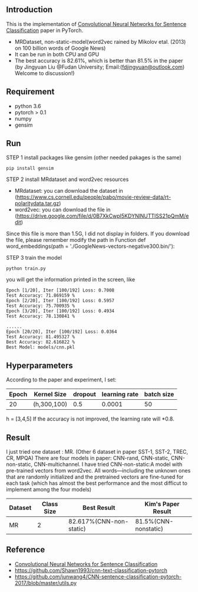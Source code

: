 ## Introduction
This is the implementation of [Convolutional Neural Networks for Sentence Classification](https://arxiv.org/abs/1408.5882) paper in PyTorch.
* MRDataset, non-static-model(word2vec rained by Mikolov etal. (2013) on 100 billion words of Google News)
* It can be run in both CPU and GPU
* The best accuracy is 82.61%, which is better than 81.5% in the paper
(by Jingyuan Liu @Fudan University; Email:(fdjingyuan@outlook.com) Welcome to discussion!)

## Requirement
* python 3.6
* pytorch > 0.1
* numpy
* gensim

## Run
STEP 1
install packages like gensim (other needed pakages is the same)
```
pip install gensim
```

STEP 2
install MRdataset and word2vec resources
* MRdataset: you can download the dataset in (https://www.cs.cornell.edu/people/pabo/movie-review-data/rt-polaritydata.tar.gz)
* word2vec: you can download the file in (https://drive.google.com/file/d/0B7XkCwpI5KDYNlNUTTlSS21pQmM/edit)

Since this file is more than 1.5G, I did not display in folders. If you download the file, please remember modify the path in Function def word_embeddings(path = './GoogleNews-vectors-negative300.bin/'):


STEP 3
train the model 
```
python train.py
```
you will get the information printed in the screen, like
```
Epoch [1/20], Iter [100/192] Loss: 0.7008
Test Accuracy: 71.869159 %
Epoch [2/20], Iter [100/192] Loss: 0.5957
Test Accuracy: 75.700935 %
Epoch [3/20], Iter [100/192] Loss: 0.4934
Test Accuracy: 78.130841 %

......
Epoch [20/20], Iter [100/192] Loss: 0.0364
Test Accuracy: 81.495327 %
Best Accuracy: 82.616822 %
Best Model: models/cnn.pkl
```

## Hyperparameters
According to the paper and experiment, I set:

|Epoch|Kernel Size|dropout|learning rate|batch size|
|---|---|---|---|---|
|20|\(h,300,100\)|0.5|0.0001|50|

h = [3,4,5]
If the accuracy is not improved, the learning rate will \*0.8.

## Result
I just tried one dataset : MR. (Other 6 dataset in paper SST-1, SST-2, TREC, CR, MPQA)
There are four models in paper: CNN-rand, CNN-static, CNN-non-static, CNN-multichannel.
I have tried CNN-non-static:A model with pre-trained vectors from word2vec. 
All words—including the unknown ones that are randomly initialized and the pretrained vectors are fine-tuned for each task
(which has almost the best performance and the most difficut to implement among the four models)

|Dataset|Class Size|Best Result|Kim's Paper Result|
|---|---|---|---|
|MR|2|82.617%(CNN-non-static)|81.5%(CNN-nonstatic)|



## Reference
* [Convolutional Neural Networks for Sentence Classification](https://arxiv.org/abs/1408.5882)
* https://github.com/Shawn1993/cnn-text-classification-pytorch
* https://github.com/junwang4/CNN-sentence-classification-pytorch-2017/blob/master/utils.py

